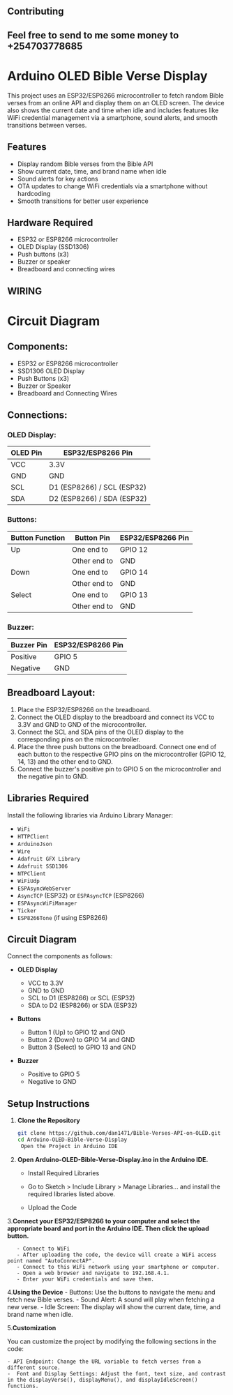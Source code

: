  

## Contributing

## Feel free to  send to me some money to +254703778685
# Arduino OLED Bible Verse Display

This project uses an ESP32/ESP8266 microcontroller to fetch random Bible verses from an online API and display them on an OLED screen. The device also shows the current date and time when idle and includes features like WiFi credential management via a smartphone, sound alerts, and smooth transitions between verses.

## Features

- Display random Bible verses from the Bible API
- Show current date, time, and brand name when idle
- Sound alerts for key actions
- OTA updates to change WiFi credentials via a smartphone without hardcoding
- Smooth transitions for better user experience

## Hardware Required

- ESP32 or ESP8266 microcontroller
- OLED Display (SSD1306)
- Push buttons (x3)
- Buzzer or speaker
- Breadboard and connecting wires
## WIRING
# Circuit Diagram

## Components:
- ESP32 or ESP8266 microcontroller
- SSD1306 OLED Display
- Push Buttons (x3)
- Buzzer or Speaker
- Breadboard and Connecting Wires

## Connections:

### OLED Display:
| OLED Pin | ESP32/ESP8266 Pin |
|----------|-------------------|
| VCC      | 3.3V              |
| GND      | GND               |
| SCL      | D1 (ESP8266) / SCL (ESP32) |
| SDA      | D2 (ESP8266) / SDA (ESP32) |

### Buttons:
| Button Function | Button Pin | ESP32/ESP8266 Pin |
|-----------------|------------|-------------------|
| Up              | One end to | GPIO 12           |
|                 | Other end to | GND            |
| Down            | One end to | GPIO 14           |
|                 | Other end to | GND            |
| Select          | One end to | GPIO 13           |
|                 | Other end to | GND            |

### Buzzer:
| Buzzer Pin      | ESP32/ESP8266 Pin |
|-----------------|-------------------|
| Positive        | GPIO 5            |
| Negative        | GND               |

## Breadboard Layout:
1. Place the ESP32/ESP8266 on the breadboard.
2. Connect the OLED display to the breadboard and connect its VCC to 3.3V and GND to GND of the microcontroller.
3. Connect the SCL and SDA pins of the OLED display to the corresponding pins on the microcontroller.
4. Place the three push buttons on the breadboard. Connect one end of each button to the respective GPIO pins on the microcontroller (GPIO 12, 14, 13) and the other end to GND.
5. Connect the buzzer's positive pin to GPIO 5 on the microcontroller and the negative pin to GND.


## Libraries Required

Install the following libraries via Arduino Library Manager:

- `WiFi`
- `HTTPClient`
- `ArduinoJson`
- `Wire`
- `Adafruit GFX Library`
- `Adafruit SSD1306`
- `NTPClient`
- `WiFiUdp`
- `ESPAsyncWebServer`
- `AsyncTCP` (ESP32) or `ESPAsyncTCP` (ESP8266)
- `ESPAsyncWiFiManager`
- `Ticker`
- `ESP8266Tone` (if using ESP8266)

## Circuit Diagram

Connect the components as follows:

- **OLED Display**
  - VCC to 3.3V
  - GND to GND
  - SCL to D1 (ESP8266) or SCL (ESP32)
  - SDA to D2 (ESP8266) or SDA (ESP32)

- **Buttons**
  - Button 1 (Up) to GPIO 12 and GND
  - Button 2 (Down) to GPIO 14 and GND
  - Button 3 (Select) to GPIO 13 and GND

- **Buzzer**
  - Positive to GPIO 5
  - Negative to GND

## Setup Instructions

1. **Clone the Repository**

   ```sh
   git clone https://github.com/dan1471/Bible-Verses-API-on-OLED.git
   cd Arduino-OLED-Bible-Verse-Display
    Open the Project in Arduino IDE

2. **Open Arduino-OLED-Bible-Verse-Display.ino in the Arduino IDE.**

    - Install Required Libraries

    - Go to Sketch > Include Library > Manage Libraries... and install the required libraries listed above.

    - Upload the Code

3.**Connect your ESP32/ESP8266 to your computer and select the appropriate board and port in the Arduino IDE. Then click the upload button.**
 
       - Connect to WiFi
       - After uploading the code, the device will create a WiFi access point named "AutoConnectAP".
       - Connect to this WiFi network using your smartphone or computer.
       - Open a web browser and navigate to 192.168.4.1.
       - Enter your WiFi credentials and save them.

 4.**Using the Device**
        - Buttons: Use the buttons to navigate the menu and fetch new Bible verses.
        - Sound Alert: A sound will play when fetching a new verse.
        - Idle Screen: The display will show the current date, time, and brand name when idle.

 5.**Customization**

You can customize the project by modifying the following sections in the code:

    - API Endpoint: Change the URL variable to fetch verses from a different source.
    -  Font and Display Settings: Adjust the font, text size, and contrast in the displayVerse(), displayMenu(), and displayIdleScreen() functions.

